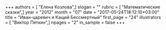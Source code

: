 +++
authors = [ "Елена Козлова",]
slogan = ""
rubric = [ "Математические сказки",]
year = "2012"
month = "07"
date = "2017-05-24T18:12:10+03:00"
title = "Иван-царевич и Кащей Бессмертный"
first_page = "24"
illustrators = [ "Виктор Пяткин",]
npages = "2"
in_sample = false
+++
